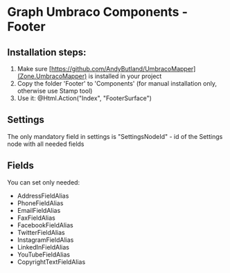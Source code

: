 # Graph Umbraco Components - Footer

## Installation steps:
1. Make sure [https://github.com/AndyButland/UmbracoMapper](Zone.UmbracoMapper) is installed in your project
2. Copy the folder 'Footer' to 'Components' (for manual installation only, otherwise use Stamp tool)
3. Use it: @Html.Action("Index", "FooterSurface")

## Settings
The only mandatory field in settings is "SettingsNodeId" - id of the Settings node with all needed fields

## Fields
You can set only needed:
* AddressFieldAlias
* PhoneFieldAlias
* EmailFieldAlias
* FaxFieldAlias
* FacebookFieldAlias
* TwitterFieldAlias
* InstagramFieldAlias
* LinkedInFieldAlias
* YouTubeFieldAlias
* CopyrightTextFieldAlias
